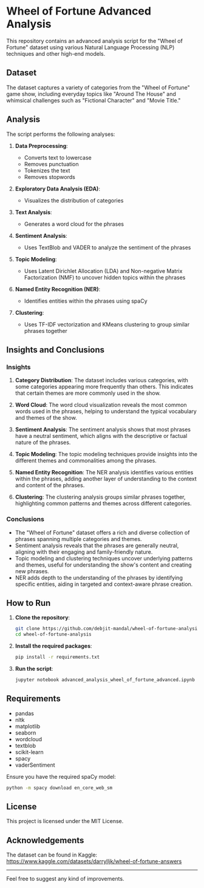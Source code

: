 
# Wheel of Fortune Advanced Analysis

This repository contains an advanced analysis script for the "Wheel of Fortune" dataset using various Natural Language Processing (NLP) techniques and other high-end models.

## Dataset

The dataset captures a variety of categories from the "Wheel of Fortune" game show, including everyday topics like "Around The House" and whimsical challenges such as "Fictional Character" and "Movie Title."

## Analysis

The script performs the following analyses:

1. **Data Preprocessing**:
    - Converts text to lowercase
    - Removes punctuation
    - Tokenizes the text
    - Removes stopwords

2. **Exploratory Data Analysis (EDA)**:
    - Visualizes the distribution of categories

3. **Text Analysis**:
    - Generates a word cloud for the phrases

4. **Sentiment Analysis**:
    - Uses TextBlob and VADER to analyze the sentiment of the phrases

5. **Topic Modeling**:
    - Uses Latent Dirichlet Allocation (LDA) and Non-negative Matrix Factorization (NMF) to uncover hidden topics within the phrases

6. **Named Entity Recognition (NER)**:
    - Identifies entities within the phrases using spaCy

7. **Clustering**:
    - Uses TF-IDF vectorization and KMeans clustering to group similar phrases together

## Insights and Conclusions

### Insights

1. **Category Distribution**: The dataset includes various categories, with some categories appearing more frequently than others. This indicates that certain themes are more commonly used in the show.

2. **Word Cloud**: The word cloud visualization reveals the most common words used in the phrases, helping to understand the typical vocabulary and themes of the show.

3. **Sentiment Analysis**: The sentiment analysis shows that most phrases have a neutral sentiment, which aligns with the descriptive or factual nature of the phrases.

4. **Topic Modeling**: The topic modeling techniques provide insights into the different themes and commonalities among the phrases.

5. **Named Entity Recognition**: The NER analysis identifies various entities within the phrases, adding another layer of understanding to the context and content of the phrases.

6. **Clustering**: The clustering analysis groups similar phrases together, highlighting common patterns and themes across different categories.

### Conclusions

- The "Wheel of Fortune" dataset offers a rich and diverse collection of phrases spanning multiple categories and themes.
- Sentiment analysis reveals that the phrases are generally neutral, aligning with their engaging and family-friendly nature.
- Topic modeling and clustering techniques uncover underlying patterns and themes, useful for understanding the show's content and creating new phrases.
- NER adds depth to the understanding of the phrases by identifying specific entities, aiding in targeted and context-aware phrase creation.

## How to Run

1. **Clone the repository**:
    ```sh
    git clone https://github.com/debjit-mandal/wheel-of-fortune-analysis.git
    cd wheel-of-fortune-analysis
    ```

2. **Install the required packages**:
    ```sh
    pip install -r requirements.txt
    ```

3. **Run the script**:
    ```sh
    jupyter notebook advanced_analysis_wheel_of_fortune_advanced.ipynb
    ```

## Requirements

- pandas
- nltk
- matplotlib
- seaborn
- wordcloud
- textblob
- scikit-learn
- spacy
- vaderSentiment

Ensure you have the required spaCy model:
```sh
python -m spacy download en_core_web_sm
```

## License

This project is licensed under the MIT License.

## Acknowledgements

The dataset can be found in Kaggle: https://www.kaggle.com/datasets/darrylljk/wheel-of-fortune-answers

------------------------------------------------------------------------------------------------------

Feel free to suggest any kind of improvements.
